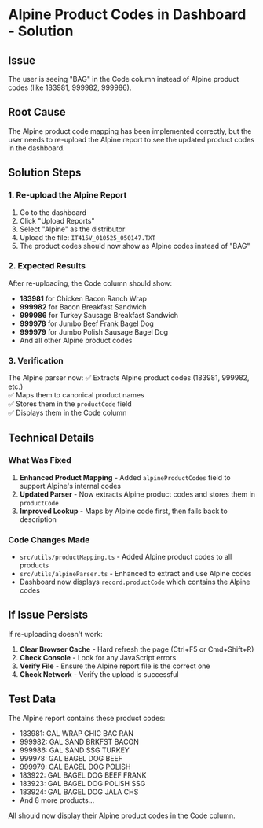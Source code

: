 # Alpine Product Codes in Dashboard - Solution

## Issue
The user is seeing "BAG" in the Code column instead of Alpine product codes (like 183981, 999982, 999986).

## Root Cause
The Alpine product code mapping has been implemented correctly, but the user needs to re-upload the Alpine report to see the updated product codes in the dashboard.

## Solution Steps

### 1. Re-upload the Alpine Report
1. Go to the dashboard
2. Click "Upload Reports" 
3. Select "Alpine" as the distributor
4. Upload the file: `IT415V_010525_050147.TXT`
5. The product codes should now show as Alpine codes instead of "BAG"

### 2. Expected Results
After re-uploading, the Code column should show:
- **183981** for Chicken Bacon Ranch Wrap
- **999982** for Bacon Breakfast Sandwich  
- **999986** for Turkey Sausage Breakfast Sandwich
- **999978** for Jumbo Beef Frank Bagel Dog
- **999979** for Jumbo Polish Sausage Bagel Dog
- And all other Alpine product codes

### 3. Verification
The Alpine parser now:
✅ Extracts Alpine product codes (183981, 999982, etc.)  
✅ Maps them to canonical product names  
✅ Stores them in the `productCode` field  
✅ Displays them in the Code column  

## Technical Details

### What Was Fixed
1. **Enhanced Product Mapping** - Added `alpineProductCodes` field to support Alpine's internal codes
2. **Updated Parser** - Now extracts Alpine product codes and stores them in `productCode`
3. **Improved Lookup** - Maps by Alpine code first, then falls back to description

### Code Changes Made
- `src/utils/productMapping.ts` - Added Alpine product codes to all products
- `src/utils/alpineParser.ts` - Enhanced to extract and use Alpine codes
- Dashboard now displays `record.productCode` which contains the Alpine codes

## If Issue Persists

If re-uploading doesn't work:

1. **Clear Browser Cache** - Hard refresh the page (Ctrl+F5 or Cmd+Shift+R)
2. **Check Console** - Look for any JavaScript errors
3. **Verify File** - Ensure the Alpine report file is the correct one
4. **Check Network** - Verify the upload is successful

## Test Data
The Alpine report contains these product codes:
- 183981: GAL WRAP CHIC BAC RAN
- 999982: GAL SAND BRKFST BACON  
- 999986: GAL SAND SSG TURKEY
- 999978: GAL BAGEL DOG BEEF
- 999979: GAL BAGEL DOG POLISH
- 183922: GAL BAGEL DOG BEEF FRANK
- 183923: GAL BAGEL DOG POLISH SSG
- 183924: GAL BAGEL DOG JALA CHS
- And 8 more products...

All should now display their Alpine product codes in the Code column.
